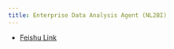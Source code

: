 ```yaml
---
title: Enterprise Data Analysis Agent (NL2BI)
---
```


* [Feishu Link](https://uxkpl4cba3j.feishu.cn/wiki/SThLwcpzQiGJFqk7YFFctxCnndg)